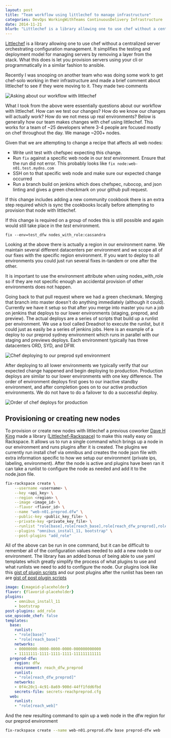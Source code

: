 ```yaml
---
layout: post
title: "Team workflow using littlechef to manage infrastructure"
categories: DevOps WorkingWithTeams ContinuousDelivery Infrastructure
date: 2014-11-21
blurb: "Littlechef is a library allowing one to use chef without a centralized server orchestrating configuration management. It simplifies the testing and deployment model for managing servers by removing a layer from the stack. What this does is let you provision servers using your cli or programmatically in a similar fashion to ansible."
---
```


[littlechef]: https://github.com/tobami/littlechef
[mburns_comment]: http://b7cc86bc05773bcecd41-4057535a55b255b6cbfb486a61b5692d.r49.cf1.rackcdn.com/littlechef_workflow/Selection_073.png
[chef_deploy]: http://b7cc86bc05773bcecd41-4057535a55b255b6cbfb486a61b5692d.r49.cf1.rackcdn.com/littlechef_workflow/chef_run.png
[deploy_order]: http://b7cc86bc05773bcecd41-4057535a55b255b6cbfb486a61b5692d.r49.cf1.rackcdn.com/littlechef_workflow/deploy%20order.png
[dave_king]: http://davehking.com/
[littlechef_rackspace]: https://github.com/tildedave/littlechef-rackspace
[littlechef_rackspace_plugins]: https://gist.github.com/riltsken/c9996cf9af2c6b9ecade
[littlechef_rackspace_post_plugins]: https://gist.github.com/riltsken/44103d0e495827758fbe

[Littlechef][littlechef] is a library allowing one to use chef without a centralized server orchestrating configuration management. It simplifies the testing and deployment model for managing servers by removing a layer from the stack. What this does is let you provision servers using your cli or programmatically in a similar fashion to ansible.

Recently I was snooping on another team who was doing some work to get chef-solo working in their infrastructure and made a brief comment about littlechef to see if they were moving to it. They made two comments

![Asking about our workflow with littlechef][mburns_comment]

What I took from the above were essentially questions about our workflow with littlechef. How can we test our changes? How do we know our changes will actually work? How do we not mess up real environments? Below is generally how our team makes changes with chef using littlechef. This works for a team of ~25 developers where 3-4 people are focused mostly on chef throughout the day. We manage ~200+ nodes.

Given that we are attempting to change a recipe that affects all web nodes:

- Write unit test with chefspec expecting this change.
- Run `fix` against a specific web node in our _test_ environment. Ensure that the run did not error. This probably looks like `fix node:web-n01.test.mydns.com`
- SSH on to that specific web node and make sure our expected change occurred
- Run a branch build on jenkins which does chefspec, rubocop, and json linting and gives a green checkmark on your github pull request.

If this change includes adding a new community cookbook there is an extra step required which is sync the cookbooks locally before attempting to provision that node with littlechef.

If this change is required on a group of nodes this is still possible and again would still take place in the _test_ environment.

`fix --env=test_dfw nodes_with_role:cassandra`

Looking at the above there is actually a region in our environment name. We maintain several different datacenters per environment and we scope all of our fixes with the specific region environment. If you want to deploy to all environments you could just run several fixes in-tandem or one after the other.

It is important to use the environment attribute when using nodes_with_role so if they are not specific enough an accidental provision of other environments does not happen.

Going back to that pull request where we had a green checkmark. Merging that branch into master doesn't do anything immediately (although it could). Currently we have it setup so that after you merge into master you run a job on jenkins that deploys to our lower environments (staging, preprod, and preview). The actual deploys are a series of scripts that build up a runlist per environment. We use a tool called Dreadnot to execute the runlist, but it could just as easily be a series of jenkins jobs. Here is an example of a deploy to our preprod sydney environment which runs in parallel with our staging and previews deploys. Each environment typically has three datacenters ORD, SYD, and DFW.

![Chef deploying to our preprod syd environment][chef_deploy]

After deploying to all lower environments we typically verify that our expected change happened and begin deploying to production. Production deploys are similar to our lower environments with one key difference. The order of environment deploys first goes to our inactive standby environment, and after completion goes on to our active production environments. We do not have to do a failover to do a successful deploy.

![Order of chef deploys for production][deploy_order]


Provisioning or creating new nodes
--------------------------------

To provision or create new nodes with littlechef a previous coworker [Dave H King][dave_king] made a library ([Littlechef-Rackspace][littlechef_rackspace]) to make this really easy on Rackspace. It allows us to run a single command which brings up a node in our environment and runs plugins after it is created. The plugins we currently run install chef via omnibus and creates the node json file with extra information specific to how we setup our environment (private ips, labeling, environment). After the node is active and plugins have been ran it can take a runlist to configure the node as needed and add it to the node.json file.

``` bash
fix-rackspace create \
    --username <username> \
    --key <api_key> \
    --region <region> \
    --image <image_id> \
    --flavor <flavor_id> \
    --name "web-n01.preprod.dfw" \
    --public-key <public_key_file> \
    --private-key <private_key_file> \
    --runlist "role[base],role[reach_base],role[reach_dfw_preprod],role[web]" \
    --plugins "omnibus_install_11, bootstrap" \
    --post-plugins "add_role"
```

All of the above can be run in one command, but it can be difficult to remember all of the configuration values needed to add a new node to our environment. The library has an added bonus of being able to use yaml templates which greatly simplify the process of what plugins to use and what runlists we need to add to configure the node. Our plugins look like this [gist of plugin scripts][littlechef_rackspace_plugins] and our post plugins after the runlist has been ran are [gist of post plugin scripts][littlechef_rackspace_post_plugins]

``` yaml
image: {imageid-placeholder}
flavor: {flavorid-placeholder}
plugins:
    - omnibus_install_11
    - bootstrap
post-plugins: add_role
use_opscode_chef: false
templates:
  base:
    runlist:
    - "role[base]"
    - "role[reach_base]"
    networks:
    - 00000000-0000-0000-0000-000000000000
    - 11111111-1111-1111-1111-111111111111
  preprod-dfw:
    region: dfw
    environment: reach_dfw_preprod
    runlist:
    - "role[reach_dfw_preprod]"
    networks:
    - 0f4c20c1-4c91-8a69-900d-44ff1fdd6fbd
    secrets-file: secrets-reachpreprod.cfg
  web:
    runlist:
    - "role[reach_web]"
```

And the new resulting command to spin up a web node in the dfw region for our preprod environment

``` bash
fix-rackspace create --name web-n01.preprod.dfw base preprod-dfw web
```
